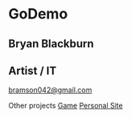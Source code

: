 # GoDemo
## Bryan Blackburn
## Artist / IT
bramson042@gmail.com

Other projects
[Game](https://ogbram.github.io/gandalf/)
[Personal Site](https://ogbram.github.io/)
